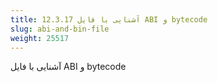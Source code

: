 ```yaml
---
title: 12.3.17 آشنایی با فایل ABI و bytecode
slug: abi-and-bin-file
weight: 25517
---
```

آشنایی با فایل ABI و bytecode